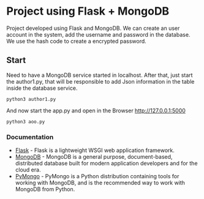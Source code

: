 # Project using Flask + MongoDB
Project developed using Flask and MongoDB.
We can create an user account in the system, add the username and password in the database. We use the hash code to create a encrypted password.


## Start
Need to have a MongoDB service started in localhost.
After that, just start the author1.py, that will be responsible to add Json information in the table inside the database service.

```
python3 author1.py
```
And now start the app.py and open in the Browser http://127.0.0.1:5000 
```
python3 aoo.py
```


### Documentation

* [Flask](https://flask.palletsprojects.com/en/1.1.x/) - Flask is a lightweight WSGI web application framework.
* [MongoDB](https://docs.mongodb.com/) - MongoDB is a general purpose, document-based, distributed database built for modern application developers and for the cloud era.
* [PyMongo](https://pymongo.readthedocs.io/en/stable/) - PyMongo is a Python distribution containing tools for working with MongoDB, and is the recommended way to work with MongoDB from Python.